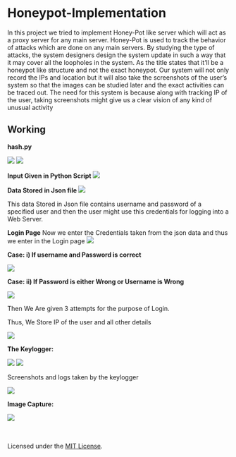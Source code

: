 # Honeypot-Implementation


In this project we tried to implement Honey-Pot like server which will act
as a proxy server for any main server. Honey-Pot is used to track the
behavior of attacks which are done on any main servers. By studying the
type of attacks, the system designers design the system update in such a
way that it may cover all the loopholes in the system. As the title states
that it’ll be a honeypot like structure and not the exact honeypot. Our
system will not only record the IPs and location but it will also take the
screenshots of the user’s system so that the images can be studied later
and the exact activities can be traced out. The need for this system is
because along with tracking IP of the user, taking screenshots might give
us a clear vision of any kind of unusual activity

## Working

**hash.py**

![](/images/1.jpg)
![](/images/2.jpg)


**Input Given in Python Script**
![](/images/3.jpg)


**Data Stored in Json file**
![](/images/13.jpg)


This data Stored in Json file contains username and password of a specified user and then the user might use this credentials for logging into a Web Server.


**Login Page**
Now we enter the Credentials taken from the json data and thus we enter in the Login page
![](/images/4.png)



**Case: i) If username and Password is correct**

![](/images/5.png)


**Case: ii) If Password is either Wrong or Username is Wrong**

![](/images/6.png)


Then We Are given 3 attempts for the purpose of Login.


Thus, We Store IP of the user and all other details

![](/images/7.png)


**The Keylogger:** 

![](/images/8.jpg)
![](/images/9.jpg)

Screenshots and logs taken by the keylogger

![](/images/10.jpg)


**Image Capture:** 

![](/images/11.jpg)




</br></br>
 Licensed under the [MIT License](LICENSE).
